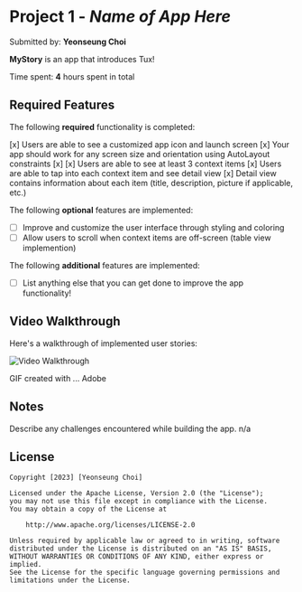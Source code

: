 # Project 1 - *Name of App Here*

Submitted by: **Yeonseung Choi**

**MyStory** is an app that introduces Tux! 

Time spent: **4** hours spent in total

## Required Features

The following **required** functionality is completed:

[x] Users are able to see a customized app icon and launch screen
[x] Your app should work for any screen size and orientation using AutoLayout constraints
    [x] 
[x] Users are able to see at least 3 context items
[x] Users are able to tap into each context item and see detail view
[x] Detail view contains information about each item (title, description, picture if applicable, etc.)
 
The following **optional** features are implemented:

- [ ] Improve and customize the user interface through styling and coloring
- [ ] Allow users to scroll when context items are off-screen (table view implemention)

The following **additional** features are implemented:

- [ ] List anything else that you can get done to improve the app functionality!

## Video Walkthrough

Here's a walkthrough of implemented user stories:

<img src='https://imgur.com/a/VEITBfC.gif' title='Video Walkthrough' width='' alt='Video Walkthrough' />

<!-- Replace this with whatever GIF tool you used! -->
GIF created with ...  Adobe
<!-- Recommended tools:
[Kap](https://getkap.co/) for macOS
[ScreenToGif](https://www.screentogif.com/) for Windows
[peek](https://github.com/phw/peek) for Linux. -->

## Notes

Describe any challenges encountered while building the app.
n/a

## License

    Copyright [2023] [Yeonseung Choi]

    Licensed under the Apache License, Version 2.0 (the "License");
    you may not use this file except in compliance with the License.
    You may obtain a copy of the License at

        http://www.apache.org/licenses/LICENSE-2.0

    Unless required by applicable law or agreed to in writing, software
    distributed under the License is distributed on an "AS IS" BASIS,
    WITHOUT WARRANTIES OR CONDITIONS OF ANY KIND, either express or implied.
    See the License for the specific language governing permissions and
    limitations under the License.
